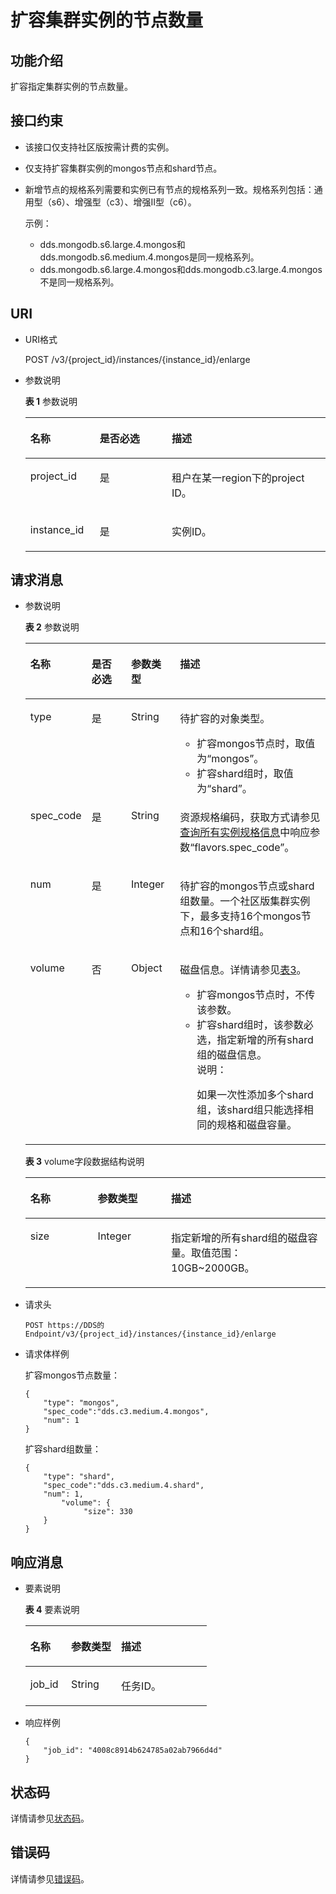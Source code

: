 # 扩容集群实例的节点数量<a name="dds_api_0025"></a>

## 功能介绍<a name="section15916231853"></a>

扩容指定集群实例的节点数量。

## 接口约束<a name="section1239972118494"></a>

-   该接口仅支持社区版按需计费的实例。
-   仅支持扩容集群实例的mongos节点和shard节点。
-   新增节点的规格系列需要和实例已有节点的规格系列一致。规格系列包括：通用型（s6）、增强型（c3）、增强Ⅱ型（c6）。

    示例：

    -   dds.mongodb.s6.large.4.mongos和dds.mongodb.s6.medium.4.mongos是同一规格系列。
    -   dds.mongodb.s6.large.4.mongos和dds.mongodb.c3.large.4.mongos不是同一规格系列。


## URI<a name="section2138231656"></a>

-   URI格式

    POST /v3/\{project\_id\}/instances/\{instance\_id\}/enlarge

-   参数说明

    **表 1**  参数说明

    <a name="table1250923958"></a>
    <table><thead align="left"><tr id="row86487235513"><th class="cellrowborder" valign="top" width="23.080000000000002%" id="mcps1.2.4.1.1"><p id="p7648142315510"><a name="p7648142315510"></a><a name="p7648142315510"></a>名称</p>
    </th>
    <th class="cellrowborder" valign="top" width="24.02%" id="mcps1.2.4.1.2"><p id="p76481323053"><a name="p76481323053"></a><a name="p76481323053"></a>是否必选</p>
    </th>
    <th class="cellrowborder" valign="top" width="52.900000000000006%" id="mcps1.2.4.1.3"><p id="p2775334615440"><a name="p2775334615440"></a><a name="p2775334615440"></a>描述</p>
    </th>
    </tr>
    </thead>
    <tbody><tr id="row1564815238519"><td class="cellrowborder" valign="top" width="23.080000000000002%" headers="mcps1.2.4.1.1 "><p id="p26482231950"><a name="p26482231950"></a><a name="p26482231950"></a>project_id</p>
    </td>
    <td class="cellrowborder" valign="top" width="24.02%" headers="mcps1.2.4.1.2 "><p id="p206481423456"><a name="p206481423456"></a><a name="p206481423456"></a>是</p>
    </td>
    <td class="cellrowborder" valign="top" width="52.900000000000006%" headers="mcps1.2.4.1.3 "><p id="p8648192313511"><a name="p8648192313511"></a><a name="p8648192313511"></a>租户在某一region下的project ID。</p>
    </td>
    </tr>
    <tr id="row14648123253"><td class="cellrowborder" valign="top" width="23.080000000000002%" headers="mcps1.2.4.1.1 "><p id="p1164810233512"><a name="p1164810233512"></a><a name="p1164810233512"></a>instance_id</p>
    </td>
    <td class="cellrowborder" valign="top" width="24.02%" headers="mcps1.2.4.1.2 "><p id="p1864872311517"><a name="p1864872311517"></a><a name="p1864872311517"></a>是</p>
    </td>
    <td class="cellrowborder" valign="top" width="52.900000000000006%" headers="mcps1.2.4.1.3 "><p id="p15648192316515"><a name="p15648192316515"></a><a name="p15648192316515"></a>实例ID。</p>
    </td>
    </tr>
    </tbody>
    </table>


## 请求消息<a name="section18134102315515"></a>

-   参数说明

    **表 2**  参数说明

    <a name="table201381923855"></a>
    <table><thead align="left"><tr id="row7649423252"><th class="cellrowborder" valign="top" width="14.92%" id="mcps1.2.5.1.1"><p id="p2649523651"><a name="p2649523651"></a><a name="p2649523651"></a>名称</p>
    </th>
    <th class="cellrowborder" valign="top" width="15.28%" id="mcps1.2.5.1.2"><p id="p1264932312515"><a name="p1264932312515"></a><a name="p1264932312515"></a>是否必选</p>
    </th>
    <th class="cellrowborder" valign="top" width="16.86%" id="mcps1.2.5.1.3"><p id="p26495231353"><a name="p26495231353"></a><a name="p26495231353"></a>参数类型</p>
    </th>
    <th class="cellrowborder" valign="top" width="52.94%" id="mcps1.2.5.1.4"><p id="p44372551324"><a name="p44372551324"></a><a name="p44372551324"></a>描述</p>
    </th>
    </tr>
    </thead>
    <tbody><tr id="row16491223858"><td class="cellrowborder" valign="top" width="14.92%" headers="mcps1.2.5.1.1 "><p id="p6649142316517"><a name="p6649142316517"></a><a name="p6649142316517"></a>type</p>
    </td>
    <td class="cellrowborder" valign="top" width="15.28%" headers="mcps1.2.5.1.2 "><p id="p364972317512"><a name="p364972317512"></a><a name="p364972317512"></a>是</p>
    </td>
    <td class="cellrowborder" valign="top" width="16.86%" headers="mcps1.2.5.1.3 "><p id="p176494231859"><a name="p176494231859"></a><a name="p176494231859"></a>String</p>
    </td>
    <td class="cellrowborder" valign="top" width="52.94%" headers="mcps1.2.5.1.4 "><p id="p9649223356"><a name="p9649223356"></a><a name="p9649223356"></a>待扩容的对象类型。</p>
    <a name="ul3979161754218"></a><a name="ul3979161754218"></a><ul id="ul3979161754218"><li>扩容mongos节点时，取值为“mongos”。</li><li>扩容shard组时，取值为“shard”。</li></ul>
    </td>
    </tr>
    <tr id="row36498239510"><td class="cellrowborder" valign="top" width="14.92%" headers="mcps1.2.5.1.1 "><p id="p493016184118"><a name="p493016184118"></a><a name="p493016184118"></a>spec_code</p>
    </td>
    <td class="cellrowborder" valign="top" width="15.28%" headers="mcps1.2.5.1.2 "><p id="p1264922317519"><a name="p1264922317519"></a><a name="p1264922317519"></a>是</p>
    </td>
    <td class="cellrowborder" valign="top" width="16.86%" headers="mcps1.2.5.1.3 "><p id="p176497238517"><a name="p176497238517"></a><a name="p176497238517"></a>String</p>
    </td>
    <td class="cellrowborder" valign="top" width="52.94%" headers="mcps1.2.5.1.4 "><p id="p964942312516"><a name="p964942312516"></a><a name="p964942312516"></a>资源规格编码，获取方式请参见<a href="查询所有实例规格信息.md">查询所有实例规格信息</a>中响应参数“flavors.spec_code”。</p>
    </td>
    </tr>
    <tr id="row265014238514"><td class="cellrowborder" valign="top" width="14.92%" headers="mcps1.2.5.1.1 "><p id="p156507231150"><a name="p156507231150"></a><a name="p156507231150"></a>num</p>
    </td>
    <td class="cellrowborder" valign="top" width="15.28%" headers="mcps1.2.5.1.2 "><p id="p3650323554"><a name="p3650323554"></a><a name="p3650323554"></a>是</p>
    </td>
    <td class="cellrowborder" valign="top" width="16.86%" headers="mcps1.2.5.1.3 "><p id="p86502023155"><a name="p86502023155"></a><a name="p86502023155"></a>Integer</p>
    </td>
    <td class="cellrowborder" valign="top" width="52.94%" headers="mcps1.2.5.1.4 "><p id="p959215914311"><a name="p959215914311"></a><a name="p959215914311"></a>待扩容的mongos节点或shard组数量。一个社区版集群实例下，最多支持16个mongos节点和16个shard组。</p>
    </td>
    </tr>
    <tr id="row8650202312514"><td class="cellrowborder" valign="top" width="14.92%" headers="mcps1.2.5.1.1 "><p id="p565018231558"><a name="p565018231558"></a><a name="p565018231558"></a>volume</p>
    </td>
    <td class="cellrowborder" valign="top" width="15.28%" headers="mcps1.2.5.1.2 "><p id="p166508231553"><a name="p166508231553"></a><a name="p166508231553"></a>否</p>
    </td>
    <td class="cellrowborder" valign="top" width="16.86%" headers="mcps1.2.5.1.3 "><p id="p119963625111"><a name="p119963625111"></a><a name="p119963625111"></a>Object</p>
    </td>
    <td class="cellrowborder" valign="top" width="52.94%" headers="mcps1.2.5.1.4 "><p id="p19747101018494"><a name="p19747101018494"></a><a name="p19747101018494"></a>磁盘信息。详情请参见<a href="#table62051323653">表3</a>。</p>
    <a name="ul16360173118591"></a><a name="ul16360173118591"></a><ul id="ul16360173118591"><li>扩容mongos节点时，不传该参数。</li><li>扩容shard组时，该参数必选，指定新增的所有shard组的磁盘信息。<div class="note" id="note1855974514546"><a name="note1855974514546"></a><a name="note1855974514546"></a><span class="notetitle"> 说明： </span><div class="notebody"><p id="p392114555815"><a name="p392114555815"></a><a name="p392114555815"></a>如果一次性添加多个shard组，该shard组只能选择相同的规格和磁盘容量。</p>
    </div></div>
    </li></ul>
    </td>
    </tr>
    </tbody>
    </table>

    **表 3**  volume字段数据结构说明

    <a name="table62051323653"></a>
    <table><thead align="left"><tr id="row465052311516"><th class="cellrowborder" valign="top" width="22.45%" id="mcps1.2.4.1.1"><p id="p265017231512"><a name="p265017231512"></a><a name="p265017231512"></a>名称</p>
    </th>
    <th class="cellrowborder" valign="top" width="24.45%" id="mcps1.2.4.1.2"><p id="p12650172316511"><a name="p12650172316511"></a><a name="p12650172316511"></a>参数类型</p>
    </th>
    <th class="cellrowborder" valign="top" width="53.1%" id="mcps1.2.4.1.3"><p id="p1266665916210"><a name="p1266665916210"></a><a name="p1266665916210"></a>描述</p>
    </th>
    </tr>
    </thead>
    <tbody><tr id="row19650223358"><td class="cellrowborder" valign="top" width="22.45%" headers="mcps1.2.4.1.1 "><p id="p1365016232517"><a name="p1365016232517"></a><a name="p1365016232517"></a>size</p>
    </td>
    <td class="cellrowborder" valign="top" width="24.45%" headers="mcps1.2.4.1.2 "><p id="p11650102315512"><a name="p11650102315512"></a><a name="p11650102315512"></a>Integer</p>
    </td>
    <td class="cellrowborder" valign="top" width="53.1%" headers="mcps1.2.4.1.3 "><p id="p66500231253"><a name="p66500231253"></a><a name="p66500231253"></a>指定新增的所有shard组的磁盘容量。取值范围：10GB~2000GB。</p>
    </td>
    </tr>
    </tbody>
    </table>


-   请求头

    ```
    POST https://DDS的Endpoint/v3/{project_id}/instances/{instance_id}/enlarge
    ```

-   请求体样例

    扩容mongos节点数量：

    ```
    { 
    	"type": "mongos",
    	"spec_code":"dds.c3.medium.4.mongos",
    	"num": 1
    }
    ```

    扩容shard组数量：

    ```
    {
    	"type": "shard",
    	"spec_code":"dds.c3.medium.4.shard",
    	"num": 1,
            "volume": { 
                 "size": 330 
        }
    }
    ```


## 响应消息<a name="section332114231554"></a>

-   要素说明

    **表 4**  要素说明

    <a name="table133396233515"></a>
    <table><thead align="left"><tr id="row165102318516"><th class="cellrowborder" valign="top" width="22.54%" id="mcps1.2.4.1.1"><p id="p116511423055"><a name="p116511423055"></a><a name="p116511423055"></a>名称</p>
    </th>
    <th class="cellrowborder" valign="top" width="27.61%" id="mcps1.2.4.1.2"><p id="p6651023359"><a name="p6651023359"></a><a name="p6651023359"></a>参数类型</p>
    </th>
    <th class="cellrowborder" valign="top" width="49.85%" id="mcps1.2.4.1.3"><p id="p7958933318"><a name="p7958933318"></a><a name="p7958933318"></a>描述</p>
    </th>
    </tr>
    </thead>
    <tbody><tr id="row6651142313512"><td class="cellrowborder" valign="top" width="22.54%" headers="mcps1.2.4.1.1 "><p id="p1365114234513"><a name="p1365114234513"></a><a name="p1365114234513"></a>job_id</p>
    </td>
    <td class="cellrowborder" valign="top" width="27.61%" headers="mcps1.2.4.1.2 "><p id="p06510231257"><a name="p06510231257"></a><a name="p06510231257"></a>String</p>
    </td>
    <td class="cellrowborder" valign="top" width="49.85%" headers="mcps1.2.4.1.3 "><p id="p465172314518"><a name="p465172314518"></a><a name="p465172314518"></a>任务ID。</p>
    </td>
    </tr>
    </tbody>
    </table>

-   响应样例

    ```
    { 
        "job_id": "4008c8914b624785a02ab7966d4d" 
    }
    ```


## 状态码<a name="section5382712154838"></a>

详情请参见[状态码](状态码.md)。

## 错误码<a name="section6522193710339"></a>

详情请参见[错误码](错误码.md)。

